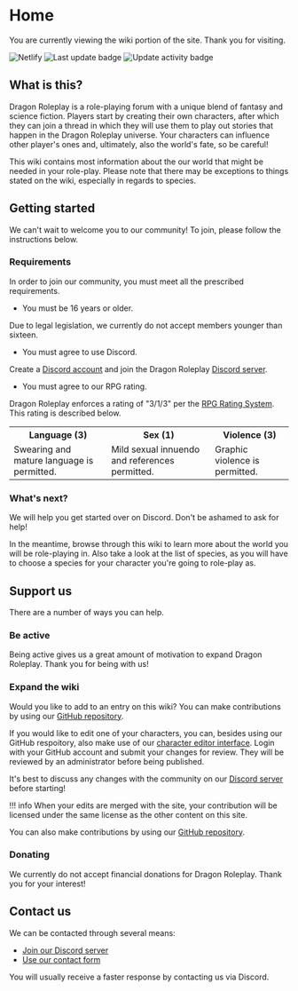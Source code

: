 # Home
You are currently viewing the wiki portion of the site. Thank you for visiting.

![Netlify](https://img.shields.io/netlify/371397fe-a565-4cca-aea6-75aa6e7ac531?style=for-the-badge)
![Last update badge](https://img.shields.io/github/last-commit/dragonprojects/dragonroleplay?label=last%20update&style=for-the-badge) ![Update activity badge](https://img.shields.io/github/commit-activity/m/dragonprojects/dragonroleplay?label=Update%20activity&style=for-the-badge)

## What is this?
Dragon Roleplay is a role-playing forum with a unique blend of fantasy and science fiction. Players start by creating their own characters, after which they can join a thread in which they will use them to play out stories that happen in the Dragon Roleplay universe. Your characters can influence other player's ones and, ultimately, also the world's fate, so be careful!

This wiki contains most information about the our world that might be needed in your role-play. Please note that there may be exceptions to things stated on the wiki, especially in regards to species.

## Getting started
We can't wait to welcome you to our community! To join, please follow the instructions below.

### Requirements
In order to join our community, you must meet all the prescribed requirements.

* You must be 16 years or older.

Due to legal legislation, we currently do not accept members younger than sixteen.

* You must agree to use Discord.

Create a [Discord account](https://discordapp.com/register) and join the Dragon Roleplay [Discord server](https://discord.gg/MJ2HGkT).

* You must agree to our RPG rating.

Dragon Roleplay enforces a rating of "3/1/3" per the [RPG Rating System](https://rpgrating.com/). This rating is described below.

<table>
    <tr>
        <th>Language (3)</th>
        <th>Sex (1)</th>
        <th>Violence (3)</th>
    </tr>
    <tr>
        <td>Swearing and mature language is permitted.</td>
        <td>Mild sexual innuendo and references permitted.</td>
        <td>Graphic violence is permitted.</td>
    </tr>
</table>

### What's next?
We will help you get started over on Discord. Don't be ashamed to ask for help!

In the meantime, browse through this wiki to learn more about the world you will be role-playing in. Also take a look at the list of species, as you will have to choose a species for your character you're going to role-play as.

## Support us
There are a number of ways you can help.

### Be active
Being active gives us a great amount of motivation to expand Dragon Roleplay. Thank you for being with us!

### Expand the wiki
Would you like to add to an entry on this wiki? You can make contributions by using our [GitHub repository](https://github.com/dragonprojects/dragonroleplay).

If you would like to edit one of your characters, you can, besides using our GitHub respoitory, also make use of our [character editor interface](/editor). Login with your GitHub account and submit your changes for review. They will be reviewed by an administrator before being published.

It's best to discuss any changes with the community  on our [Discord server](https://discord.gg/MJ2HGkT) before starting!

!!! info
    When your edits are merged with the site, your contribution will be licensed under the same license as the other content on this site.

You can also make contributions by using our [GitHub repository](https://github.com/dragonprojects/dragonroleplay).

### Donating
We currently do not accept financial donations for Dragon Roleplay. Thank you for your interest!

## Contact us
We can be contacted through several means:

* [Join our Discord server](https://discord.gg/MJ2HGkT)
* [Use our contact form](https://jellezwie.rs/#contact)

You will usually receive a faster response by contacting us via Discord.

